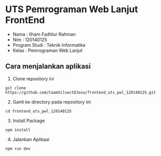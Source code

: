 # UTS Pemrograman Web Lanjut FrontEnd

- Nama : Ilham Fadhlur Rahman
- Nim : 120140125
- Program Studi : Teknik Informatika
- Kelas : Pemrograman Web Lanjut

## Cara menjalankan aplikasi

1. Clone repository ini 

```
git clone https://github.com/CaamVilvactDJavu/frontend_uts_pwl_120140125.git 
```

2. Ganti ke directory pada repository ini

```
cd frontend_uts_pwl_120140125 
```

3. Install Package

```
npm install
```

4. Jalankan Aplikasi

```
npm run dev
```
